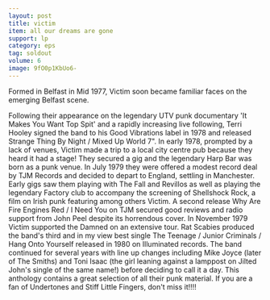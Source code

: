 ```yaml
---
layout: post
title: victim
item: all our dreams are gone
support: lp
category: eps
tag: soldout
volume: 6
image: 9fO0p1KbUo6-
---
```


Formed in Belfast in Mid 1977, Victim soon became familiar faces on the emerging Belfast scene.

Following their appearance on the legendary UTV punk documentary &#x27;It Makes You Want Top Spit&#x27; and a rapidly increasing live following, Terri Hooley signed the band to his Good Vibrations label in 1978 and released Strange Thing By Night / Mixed Up World 7&quot;. In early 1978, prompted by a lack of venues, Victim made a trip to a local city centre pub because they heard it had a stage! They secured a gig and the legendary Harp Bar was born as a punk venue. In July 1979 they were offered a modest record deal by TJM Records and decided to depart to England, settling in Manchester. Early gigs saw them playing with The Fall and Revillos as well as playing the legendary Factory club to accompany the screening of Shellshock Rock, a film on Irish punk featuring among others Victim. A second release Why Are Fire Engines Red / I Need You on TJM secured good reviews and radio support from John Peel despite its horrendous cover. In November 1979 Victim supported the Damned on an extensive tour. Rat Scabies produced the band&#x27;s third and in my view best single The Teenage / Junior Criminals / Hang Onto Yourself released in 1980 on Illuminated records. The band continued for several years with line up changes including Mike Joyce (later of The Smiths) and Toni Isaac (the girl leaning against a lamppost on Jilted John&#x27;s single of the same name!) before deciding to call it a day. This anthology contains a great selection of all their punk material. If you are a fan of Undertones and Stiff Little Fingers, don&#x27;t miss it!!!!